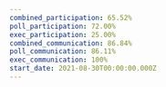 ```yaml
---
combined_participation: 65.52%
poll_participation: 72.00%
exec_participation: 25.00%
combined_communication: 86.84%
poll_communication: 86.11%
exec_communication: 100%
start_date: 2021-08-30T00:00:00.000Z
---
```


